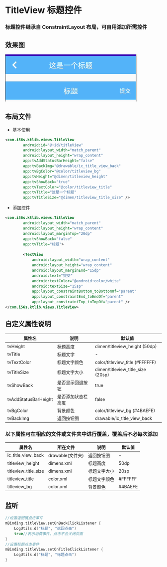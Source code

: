 # TitleView 标题控件

### 标题控件继承自 ConstraintLayout 布局，可自用添加所需控件

## 效果图

![titleView](./imgs/title_view.png)

## 布局文件

- 基本使用

```xml
<com.i56s.ktlib.views.TitleView
        android:id="@+id/titleView"
        android:layout_width="match_parent"
        android:layout_height="wrap_content"
        app:tvAddStatusBarHeight="false"
        app:tvBackImg="@drawable/ic_title_view_back"
        app:tvBgColor="@color/titleview_bg"
        app:tvHeight="@dimen/titleview_height"
        app:tvShowBack="true"
        app:tvTextColor="@color/titleview_title"
        app:tvTitle="这是一个标题"
        app:tvTitleSize="@dimen/titleview_title_size" />
```

- 添加控件

```xml
<com.i56s.ktlib.views.TitleView
        android:layout_width="match_parent"
        android:layout_height="wrap_content"
        android:layout_marginTop="20dp"
        app:tvShowBack="false"
        app:tvTitle="标题">

        <TextView
            android:layout_width="wrap_content"
            android:layout_height="wrap_content"
            android:layout_marginEnd="15dp"
            android:text="提交"
            android:textColor="@android:color/white"
            android:textSize="15sp"
            app:layout_constraintBottom_toBottomOf="parent"
            app:layout_constraintEnd_toEndOf="parent"
            app:layout_constraintTop_toTopOf="parent" />
</com.i56s.ktlib.views.TitleView>
```

## 自定义属性说明

属性名 | 说明 | 默认值
--- | --- | ---
tvHeight | 标题高度 | dimen/titleview_height (50dp)
tvTitle | 标题文字 | -
tvTextColor | 标题文字颜色 | color/titleview_title (#FFFFFF)
tvTitleSize | 标题文字大小 | dimen/titleview_title_size (20sp)
tvShowBack | 是否显示回退按钮 | true
tvAddStatusBarHeight | 是否添加状态栏高度 | false
tvBgColor | 背景颜色 | color/titleview_bg (#4BAEFE)
tvBackImg | 返回按钮图 | drawable/ic_title_view_back

### 以下属性可在相应的文件或文件夹中进行覆盖，覆盖后不必每次添加

属性名 | 所在文件 | 说明 | 默认值
--- | --- | --- | ---
ic_title_view_back | drawable(文件夹) | 返回按钮图 | -
titleview_height | dimens.xml | 标题高度 | 50dp
titleview_title_size | dimens.xml | 标题文字大小 | 20sp
titleview_title | color.xml | 标题文字颜色 | #FFFFFF
titleview_bg | color.xml | 背景颜色 | #4BAEFE

## 监听

```kotlin
//设置返回键点击事件
mBinding.titleView.setOnBackClickListener {
    LogUtils.d("标题", "返回点击")
    true//表示消费事件，点击不会关闭页面
}
//设置标题点击事件
mBinding.titleView.setOnTitleClickListener {
    LogUtils.d("标题", "标题点击")
}
```